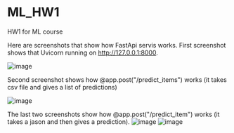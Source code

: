 # ML_HW1
HW1 for ML course

Here are screenshots that show how FastApi servis works. First screenshot shows that Uvicorn running on http://127.0.0.1:8000.

![image](https://github.com/mariamath/ML_HW1/assets/145563835/d1aeff29-fbf3-40e0-98d3-47ce508f0b8d)

Second screenshot shows how @app.post("/predict_items") works (it takes csv file and gives a list of predictions)

![image](https://github.com/mariamath/ML_HW1/assets/145563835/d8e47001-5fb6-418c-b71d-6665d3165521)

The last two screenshots show how @app.post("/predict_item") works (it takes a jason and then gives a prediction).
![image](https://github.com/mariamath/ML_HW1/assets/145563835/06da44e8-afdd-4b99-8e87-9575a1898970)
![image](https://github.com/mariamath/ML_HW1/assets/145563835/6242b5a7-2de5-46a4-9fdb-955de69dea8a)
